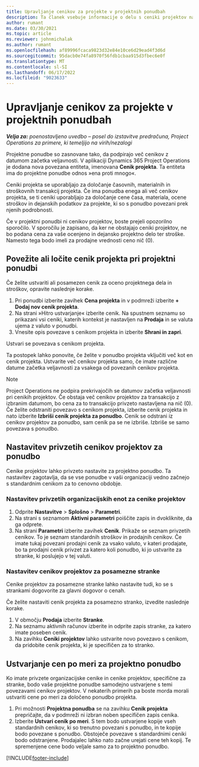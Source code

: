 ```yaml
---
title: Upravljanje cenikov za projekte v projektnih ponudbah
description: Ta članek vsebuje informacije o delu s ceniki projektov na ponudbah.
author: rumant
ms.date: 03/30/2021
ms.topic: article
ms.reviewer: johnmichalak
ms.author: rumant
ms.openlocfilehash: af89996fcaca9823d32e84e10ce6d29ead4f3d6d
ms.sourcegitcommit: 95dacb0e74fa8970f56fdb1cbaa915d3fbec6e0f
ms.translationtype: MT
ms.contentlocale: sl-SI
ms.lasthandoff: 06/17/2022
ms.locfileid: "9023633"
---
```

# <a name="manage-project-price-lists-on-project-quotes"></a>Upravljanje cenikov za projekte v projektnih ponudbah 

_**Velja za:** poenostavljeno uvedbo – posel do izstavitve predračuna, Project Operations za primere, ki temeljijo na virih/nezalogi_

Projektne ponudbe so zasnovane tako, da podpirajo več cenikov z datumom začetka veljavnosti. V aplikaciji Dynamics 365 Project Operations je dodana nova povezana entiteta, imenovana **Cenik projekta**. Ta entiteta ima do projektne ponudbe odnos »ena proti mnogo«.

Ceniki projekta se uporabljajo za določanje časovnih, materialnih in stroškovnih transakcij projekta. Če ima ponudba enega ali več cenikov projekta, se ti ceniki uporabljajo za določanje cene časa, materiala, ocene stroškov in dejanskih podatkov za projekte, ki so s ponudbo povezani prek njenih podrobnosti.

Če v projektni ponudbi ni cenikov projektov, boste prejeli opozorilno sporočilo. V sporočilu je zapisano, da ker ne obstajajo ceniki projektov, ne bo podana cena za vaše ocenjeno in dejansko projektno delo ter stroške. Namesto tega bodo imeli za prodajne vrednosti ceno nič (0).

## <a name="associate-or-disassociate-a-project-price-list-on-a-project-quote"></a>Povežite ali ločite cenik projekta pri projektni ponudbi

Če želite ustvariti ali posamezen cenik za oceno projektnega dela in stroškov, opravite naslednje korake.

1. Pri ponudbi izberite zavihek **Cena projekta** in v podmreži izberite **+ Dodaj nov cenik projekta**.
2. Na strani »Hitro ustvarjanje« izberite cenik. Na spustnem seznamu so prikazani vsi ceniki, katerih kontekst je nastavljen na **Prodaja** in se valuta ujema z valuto v ponudbi.
4. Vnesite opis povezave s cenikom projekta in izberite **Shrani in zapri**.

Ustvari se povezava s cenikom projekta.

Ta postopek lahko ponovite, če želite v ponudbo projekta vključiti več kot en cenik projekta. Ustvarite več cenikov projekta samo, če imate različne datume začetka veljavnosti za vsakega od povezanih cenikov projekta.

> [!NOTE]
> Project Operations ne podpira prekrivajočih se datumov začetka veljavnosti pri cenikih projektov. Če obstaja več cenikov projektov za transakcijo z izbranim datumom, bo cena za to transakcijo privzeto nastavljena na nič (0).
Če želite odstraniti povezavo s cenikom projekta, izberite cenik projekta in nato izberite **Izbriši cenik projekta za ponudbo**. Cenik se odstrani iz cenikov projektov za ponudbo, sam cenik pa se ne izbriše. Izbriše se samo povezava s ponudbo.

## <a name="set-up-default-project-price-lists-on-a-quote"></a>Nastavitev privzetih cenikov projektov za ponudbo

Cenike projektov lahko privzeto nastavite za projektno ponudbo. Ta nastavitev zagotavlja, da se vse ponudbe v vaši organizaciji vedno začnejo s standardnim cenikom za to cenovno obdobje.

### <a name="set-up-organizational-default-for-project-price-lists"></a>Nastavitev privzetih organizacijskih enot za cenike projektov

1. Odprite **Nastavitve** > **Splošno** > **Parametri**.
2. Na strani s seznamom **Aktivni parametri** poiščite zapis in dvokliknite, da ga odprete. 
3. Na strani **Parametri** izberite zavihek **Cenik**. Prikaže se seznam privzetih cenikov. To je seznam standardnih stroškov in prodajnih cenikov. Če imate tukaj povezani prodajni cenik za vsako valuto, v kateri prodajate, bo ta prodajni cenik privzet za katero koli ponudbo, ki jo ustvarite za stranke, ki poslujejo v tej valuti.

### <a name="set-up-customer-specific-project-price-lists"></a>Nastavitev cenikov projektov za posamezne stranke

Cenike projektov za posamezne stranke lahko nastavite tudi, ko se s strankami dogovorite za glavni dogovor o cenah.

Če želite nastaviti cenik projekta za posamezno stranko, izvedite naslednje korake.

1. V območju **Prodaja** izberite **Stranke**.
2. Na seznamu aktivnih računov izberite in odprite zapis stranke, za katero imate poseben cenik.
3. Na zavihku **Ceniki projektov** lahko ustvarite novo povezavo s cenikom, da pridobite cenik projekta, ki je specifičen za to stranko.

## <a name="create-custom-pricing-on-a-project-quote"></a>Ustvarjanje cen po meri za projektno ponudbo

Ko imate privzete organizacijske cenike in cenike projektov, specifične za stranke, bodo vaše projektne ponudbe samodejno ustvarjene s temi povezavami cenikov projektov. V nekaterih primerih pa boste morda morali ustvariti cene po meri za določeno ponudbo projekta. 

1. Pri možnosti **Projektna ponudba** se na zavihku **Cenik projekta** prepričajte, da v podmreži ni izbran noben specifičen zapis cenika.
2. Izberite **Ustvari cenik po meri**. S tem bodo ustvarjene kopije vseh standardnih cenikov, ki so trenutno povezani s ponudbo, in te kopije bodo povezane s ponudbo. Obstoječe povezave s standardnimi ceniki bodo odstranjene. Prodajalec lahko nato začne urejati cene teh kopij. Te spremenjene cene bodo veljale samo za to projektno ponudbo.


[!INCLUDE[footer-include](../../includes/footer-banner.md)]

